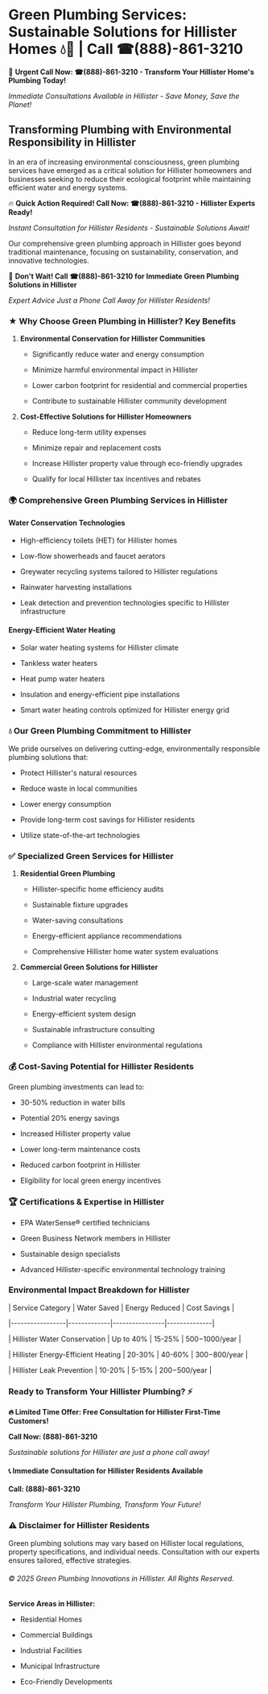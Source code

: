 # Green Plumbing Services: Sustainable Solutions for Hillister Homes 💧🌿 | Call ☎(888)-861-3210

🚨 **Urgent Call Now: ☎(888)-861-3210 - Transform Your Hillister Home's Plumbing Today!**
*Immediate Consultations Available in Hillister - Save Money, Save the Planet!*

## Transforming Plumbing with Environmental Responsibility in Hillister

In an era of increasing environmental consciousness, green plumbing services have emerged as a critical solution for Hillister homeowners and businesses seeking to reduce their ecological footprint while maintaining efficient water and energy systems. 

🔥 **Quick Action Required! Call Now: ☎(888)-861-3210 - Hillister Experts Ready!**
*Instant Consultation for Hillister Residents - Sustainable Solutions Await!*

Our comprehensive green plumbing approach in Hillister goes beyond traditional maintenance, focusing on sustainability, conservation, and innovative technologies.

🚨 **Don't Wait! Call ☎(888)-861-3210 for Immediate Green Plumbing Solutions in Hillister**
*Expert Advice Just a Phone Call Away for Hillister Residents!*

### ★ Why Choose Green Plumbing in Hillister? Key Benefits

1. **Environmental Conservation for Hillister Communities** 
   - Significantly reduce water and energy consumption
   - Minimize harmful environmental impact in Hillister
   - Lower carbon footprint for residential and commercial properties
   - Contribute to sustainable Hillister community development

2. **Cost-Effective Solutions for Hillister Homeowners** 
   - Reduce long-term utility expenses
   - Minimize repair and replacement costs
   - Increase Hillister property value through eco-friendly upgrades
   - Qualify for local Hillister tax incentives and rebates

### 🌍 Comprehensive Green Plumbing Services in Hillister

#### Water Conservation Technologies
- High-efficiency toilets (HET) for Hillister homes
- Low-flow showerheads and faucet aerators
- Greywater recycling systems tailored to Hillister regulations
- Rainwater harvesting installations
- Leak detection and prevention technologies specific to Hillister infrastructure

#### Energy-Efficient Water Heating
- Solar water heating systems for Hillister climate
- Tankless water heaters
- Heat pump water heaters
- Insulation and energy-efficient pipe installations
- Smart water heating controls optimized for Hillister energy grid

### 💧 Our Green Plumbing Commitment to Hillister

We pride ourselves on delivering cutting-edge, environmentally responsible plumbing solutions that:
- Protect Hillister's natural resources
- Reduce waste in local communities
- Lower energy consumption
- Provide long-term cost savings for Hillister residents
- Utilize state-of-the-art technologies

### ✅ Specialized Green Services for Hillister

1. **Residential Green Plumbing**
   - Hillister-specific home efficiency audits
   - Sustainable fixture upgrades
   - Water-saving consultations
   - Energy-efficient appliance recommendations
   - Comprehensive Hillister home water system evaluations

2. **Commercial Green Solutions for Hillister**
   - Large-scale water management
   - Industrial water recycling
   - Energy-efficient system design
   - Sustainable infrastructure consulting
   - Compliance with Hillister environmental regulations

### 💰 Cost-Saving Potential for Hillister Residents

Green plumbing investments can lead to:
- 30-50% reduction in water bills
- Potential 20% energy savings
- Increased Hillister property value
- Lower long-term maintenance costs
- Reduced carbon footprint in Hillister
- Eligibility for local green energy incentives

### 🏆 Certifications & Expertise in Hillister

- EPA WaterSense® certified technicians
- Green Business Network members in Hillister
- Sustainable design specialists
- Advanced Hillister-specific environmental technology training

### Environmental Impact Breakdown for Hillister

| Service Category | Water Saved | Energy Reduced | Cost Savings |
|-----------------|-------------|----------------|--------------|
| Hillister Water Conservation | Up to 40% | 15-25% | $500-$1000/year |
| Hillister Energy-Efficient Heating | 20-30% | 40-60% | $300-$800/year |
| Hillister Leak Prevention | 10-20% | 5-15% | $200-$500/year |

### Ready to Transform Your Hillister Plumbing? ⚡

**🔥 Limited Time Offer: Free Consultation for Hillister First-Time Customers!**

**Call Now: (888)-861-3210**
*Sustainable solutions for Hillister are just a phone call away!*

#### 📞 Immediate Consultation for Hillister Residents Available

**Call: (888)-861-3210**
*Transform Your Hillister Plumbing, Transform Your Future!*

### ⚠️ Disclaimer for Hillister Residents

Green plumbing solutions may vary based on Hillister local regulations, property specifications, and individual needs. Consultation with our experts ensures tailored, effective strategies.

###### © 2025 Green Plumbing Innovations in Hillister. All Rights Reserved.

**Service Areas in Hillister:** 
- Residential Homes
- Commercial Buildings
- Industrial Facilities
- Municipal Infrastructure
- Eco-Friendly Developments